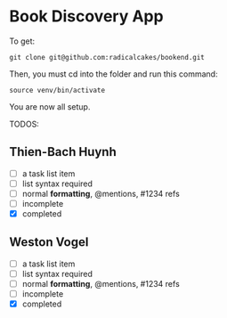 # Book Discovery App

To get:

```
git clone git@github.com:radicalcakes/bookend.git
```
Then, you must cd into the folder and run this command:

```
source venv/bin/activate
```

You are now all setup.

TODOS:

## Thien-Bach Huynh
- [ ] a task list item
- [ ] list syntax required
- [ ] normal **formatting**, @mentions, #1234 refs
- [ ] incomplete
- [x] completed

## Weston Vogel
- [ ] a task list item
- [ ] list syntax required
- [ ] normal **formatting**, @mentions, #1234 refs
- [ ] incomplete
- [x] completed